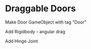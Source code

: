 # Draggable Doors

Make Door GameObject with tag "Door"

Add Rigidbody - angular drag

Add Hinge Joint
